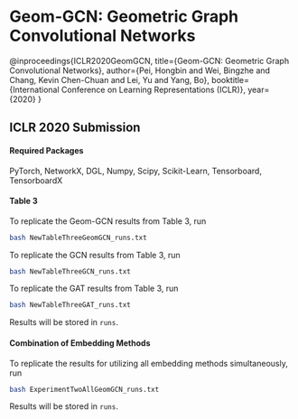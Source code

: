 # Geom-GCN: Geometric Graph Convolutional Networks

@inproceedings{ICLR2020GeomGCN,
 title={Geom-GCN: Geometric Graph Convolutional Networks},
 author={Pei, Hongbin and Wei, Bingzhe and Chang, Kevin Chen-Chuan and Lei, Yu and Yang, Bo},
 booktitle={International Conference on Learning Representations (ICLR)},
 year={2020}
}

## ICLR 2020 Submission

#### Required Packages
PyTorch, NetworkX, DGL, Numpy, Scipy, Scikit-Learn, Tensorboard, TensorboardX

#### Table 3
To replicate the Geom-GCN results from Table 3, run
```bash
bash NewTableThreeGeomGCN_runs.txt
```
To replicate the GCN results from Table 3, run
```bash
bash NewTableThreeGCN_runs.txt
```
To replicate the GAT results from Table 3, run
```bash
bash NewTableThreeGAT_runs.txt
```

Results will be stored in `runs`.
#### Combination of Embedding Methods
To replicate the results for utilizing all embedding methods simultaneously, run
```bash
bash ExperimentTwoAllGeomGCN_runs.txt
```

Results will be stored in `runs`.
